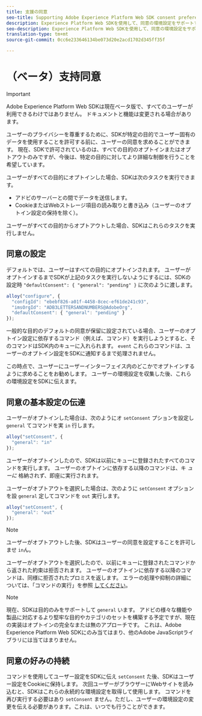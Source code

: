 ```yaml
---
title: 支援の同意
seo-title: Supporting Adobe Experience Platform Web SDK consent preference
description: Experience Platform Web SDKを使用して、同意の環境設定をサポートする方法を説明します。
seo-description: Experience Platform Web SDKを使用して、同意の環境設定をサポートする方法を説明します。
translation-type: tm+mt
source-git-commit: 0cc6e233646134be073d20e2acd1702d345ff35f

---
```



# （ベータ）支持同意

>[!IMPORTANT]
>
>Adobe Experience Platform Web SDKは現在ベータ版で、すべてのユーザーが利用できるわけではありません。 ドキュメントと機能は変更される場合があります。

ユーザーのプライバシーを尊重するために、SDKが特定の目的でユーザー固有のデータを使用することを許可する前に、ユーザーの同意を求めることができます。 現在、SDKで許可されているのは、すべての目的のオプトインまたはオプトアウトのみですが、今後は、特定の目的に対してより詳細な制御を行うことを希望しています。

ユーザーがすべての目的にオプトインした場合、SDKは次のタスクを実行できます。

* アドビのサーバーとの間でデータを送信します。
* CookieまたはWebストレージ項目の読み取りと書き込み（ユーザーのオプトイン設定の保持を除く）。

ユーザーがすべての目的からオプトアウトした場合、SDKはこれらのタスクを実行しません。

## 同意の設定

デフォルトでは、ユーザーはすべての目的にオプトインされます。 ユーザーがオプトインするまでSDKが上記のタスクを実行しないようにするには、SDKの設定時 `"defaultConsent": { "general": "pending" }` に次のように渡します。

```javascript
alloy("configure", {
  "configId": "ebebf826-a01f-4458-8cec-ef61de241c93",
  "imsOrgId": "ADB3LETTERSANDNUMBERS@AdobeOrg",
  "defaultConsent": { "general": "pending" }
});
```

一般的な目的のデフォルトの同意が保留に設定されている場合、ユーザーのオプトイン設定に依存するコマンド（例えば、コマンド）を実行しようとすると、そのコマンドはSDK内のキューに入れられます。 `event` これらのコマンドは、ユーザーのオプトイン設定をSDKに通知するまで処理されません。

この時点で、ユーザーにユーザーインターフェイス内のどこかでオプトインするように求めることをお勧めします。 ユーザーの環境設定を収集した後、これらの環境設定をSDKに伝えます。

## 同意の基本設定の伝達

ユーザーがオプトインした場合は、次のようにオ `setConsent` プションを設定し `general` てコマンドを実 `in` 行します。

```javascript
alloy("setConsent", {
  "general": "in"
});
```

ユーザーがオプトインしたので、SDKは以前にキューに登録されたすべてのコマンドを実行します。 ユーザーのオプトインに依存する以降のコマンドは、キ _ューに_ 格納されず、即座に実行されます。

ユーザーがオプトアウトを選択した場合は、次のように `setConsent` オプションを設 `general` 定してコマンドを `out` 実行します。

```javascript
alloy("setConsent", {
  "general": "out"
});
```

>[!NOTE]
>
>ユーザーがオプトアウトした後、SDKはユーザーの同意を設定することを許可しませ `in`ん。

ユーザーがオプトアウトを選択したので、以前にキューに登録されたコマンドから返された約束は拒否されます。 ユーザーのオプトインに依存する以降のコマンドは、同様に拒否されたプロミスを返します。 エラーの処理や抑制の詳細については、「コマンドの実行」を参照 [してください](executing-commands.md)。

>[!NOTE]
>
>現在、SDKは目的のみをサポートして `general` います。 アドビの様々な機能や製品に対応するより堅牢な目的やカテゴリのセットを構築する予定ですが、現在の実装はオプトインの完全なまたは無のアプローチです。  これは、Adobe Experience Platform Web SDKにのみ当てはまり、他のAdobe JavaScriptライブラリには当てはまりません。

## 同意の好みの持続

コマンドを使用してユーザー設定をSDKに伝え `setConsent` た後、SDKはユーザー設定をCookieに保持します。 次回ユーザーがブラウザーにWebサイトを読み込むと、SDKはこれらの永続的な環境設定を取得して使用します。 コマンドを再び実行する必要はあり `setConsent` ません。ただし、ユーザーの環境設定の変更を伝える必要があります。これは、いつでも行うことができます。
